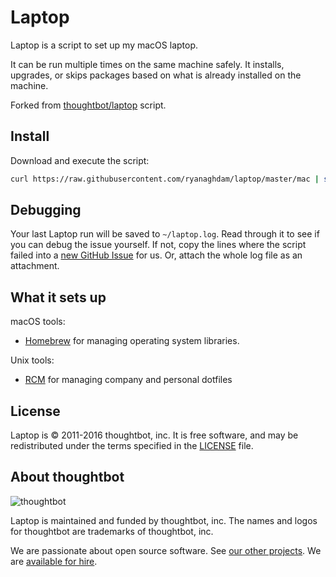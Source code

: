 Laptop
======

Laptop is a script to set up my macOS laptop.

It can be run multiple times on the same machine safely.
It installs, upgrades, or skips packages
based on what is already installed on the machine.

Forked from [thoughtbot/laptop](https://github.com/thoughtbot/laptop) script.

Install
-------

Download and execute the script:

```sh
curl https://raw.githubusercontent.com/ryanaghdam/laptop/master/mac | sh 2>&1 | tee ~/laptop.log
```

Debugging
---------

Your last Laptop run will be saved to `~/laptop.log`.
Read through it to see if you can debug the issue yourself.
If not, copy the lines where the script failed into a
[new GitHub Issue](https://github.com/thoughtbot/laptop/issues/new) for us.
Or, attach the whole log file as an attachment.

What it sets up
---------------

macOS tools:

* [Homebrew] for managing operating system libraries.

[Homebrew]: http://brew.sh/

Unix tools:

* [RCM] for managing company and personal dotfiles

[RCM]: https://github.com/thoughtbot/rcm


License
-------

Laptop is © 2011-2016 thoughtbot, inc.
It is free software,
and may be redistributed under the terms specified in the [LICENSE] file.

[LICENSE]: LICENSE

About thoughtbot
----------------

![thoughtbot](https://thoughtbot.com/logo.png)

Laptop is maintained and funded by thoughtbot, inc.
The names and logos for thoughtbot are trademarks of thoughtbot, inc.

We are passionate about open source software.
See [our other projects][community].
We are [available for hire][hire].

[community]: https://thoughtbot.com/community?utm_source=github
[hire]: https://thoughtbot.com?utm_source=github
